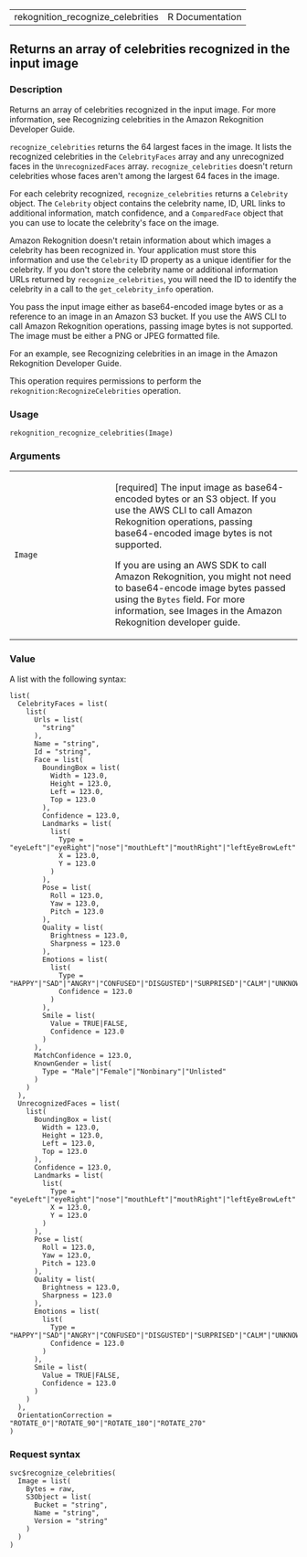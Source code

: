<table style="width: 100%;">
<tbody>
<tr class="odd">
<td>rekognition_recognize_celebrities</td>
<td style="text-align: right;">R Documentation</td>
</tr>
</tbody>
</table>

## Returns an array of celebrities recognized in the input image

### Description

Returns an array of celebrities recognized in the input image. For more
information, see Recognizing celebrities in the Amazon Rekognition
Developer Guide.

`recognize_celebrities` returns the 64 largest faces in the image. It
lists the recognized celebrities in the `CelebrityFaces` array and any
unrecognized faces in the `UnrecognizedFaces` array.
`recognize_celebrities` doesn't return celebrities whose faces aren't
among the largest 64 faces in the image.

For each celebrity recognized, `recognize_celebrities` returns a
`Celebrity` object. The `Celebrity` object contains the celebrity name,
ID, URL links to additional information, match confidence, and a
`ComparedFace` object that you can use to locate the celebrity's face on
the image.

Amazon Rekognition doesn't retain information about which images a
celebrity has been recognized in. Your application must store this
information and use the `Celebrity` ID property as a unique identifier
for the celebrity. If you don't store the celebrity name or additional
information URLs returned by `recognize_celebrities`, you will need the
ID to identify the celebrity in a call to the `get_celebrity_info`
operation.

You pass the input image either as base64-encoded image bytes or as a
reference to an image in an Amazon S3 bucket. If you use the AWS CLI to
call Amazon Rekognition operations, passing image bytes is not
supported. The image must be either a PNG or JPEG formatted file.

For an example, see Recognizing celebrities in an image in the Amazon
Rekognition Developer Guide.

This operation requires permissions to perform the
`rekognition:RecognizeCelebrities` operation.

### Usage

    rekognition_recognize_celebrities(Image)

### Arguments

<table>
<colgroup>
<col style="width: 35%" />
<col style="width: 65%" />
</colgroup>
<tbody>
<tr class="odd">
<td><code
id="rekognition_recognize_celebrities_:_Image">Image</code></td>
<td><p>[required] The input image as base64-encoded bytes or an S3
object. If you use the AWS CLI to call Amazon Rekognition operations,
passing base64-encoded image bytes is not supported.</p>
<p>If you are using an AWS SDK to call Amazon Rekognition, you might not
need to base64-encode image bytes passed using the <code>Bytes</code>
field. For more information, see Images in the Amazon Rekognition
developer guide.</p></td>
</tr>
</tbody>
</table>

### Value

A list with the following syntax:

    list(
      CelebrityFaces = list(
        list(
          Urls = list(
            "string"
          ),
          Name = "string",
          Id = "string",
          Face = list(
            BoundingBox = list(
              Width = 123.0,
              Height = 123.0,
              Left = 123.0,
              Top = 123.0
            ),
            Confidence = 123.0,
            Landmarks = list(
              list(
                Type = "eyeLeft"|"eyeRight"|"nose"|"mouthLeft"|"mouthRight"|"leftEyeBrowLeft"|"leftEyeBrowRight"|"leftEyeBrowUp"|"rightEyeBrowLeft"|"rightEyeBrowRight"|"rightEyeBrowUp"|"leftEyeLeft"|"leftEyeRight"|"leftEyeUp"|"leftEyeDown"|"rightEyeLeft"|"rightEyeRight"|"rightEyeUp"|"rightEyeDown"|"noseLeft"|"noseRight"|"mouthUp"|"mouthDown"|"leftPupil"|"rightPupil"|"upperJawlineLeft"|"midJawlineLeft"|"chinBottom"|"midJawlineRight"|"upperJawlineRight",
                X = 123.0,
                Y = 123.0
              )
            ),
            Pose = list(
              Roll = 123.0,
              Yaw = 123.0,
              Pitch = 123.0
            ),
            Quality = list(
              Brightness = 123.0,
              Sharpness = 123.0
            ),
            Emotions = list(
              list(
                Type = "HAPPY"|"SAD"|"ANGRY"|"CONFUSED"|"DISGUSTED"|"SURPRISED"|"CALM"|"UNKNOWN"|"FEAR",
                Confidence = 123.0
              )
            ),
            Smile = list(
              Value = TRUE|FALSE,
              Confidence = 123.0
            )
          ),
          MatchConfidence = 123.0,
          KnownGender = list(
            Type = "Male"|"Female"|"Nonbinary"|"Unlisted"
          )
        )
      ),
      UnrecognizedFaces = list(
        list(
          BoundingBox = list(
            Width = 123.0,
            Height = 123.0,
            Left = 123.0,
            Top = 123.0
          ),
          Confidence = 123.0,
          Landmarks = list(
            list(
              Type = "eyeLeft"|"eyeRight"|"nose"|"mouthLeft"|"mouthRight"|"leftEyeBrowLeft"|"leftEyeBrowRight"|"leftEyeBrowUp"|"rightEyeBrowLeft"|"rightEyeBrowRight"|"rightEyeBrowUp"|"leftEyeLeft"|"leftEyeRight"|"leftEyeUp"|"leftEyeDown"|"rightEyeLeft"|"rightEyeRight"|"rightEyeUp"|"rightEyeDown"|"noseLeft"|"noseRight"|"mouthUp"|"mouthDown"|"leftPupil"|"rightPupil"|"upperJawlineLeft"|"midJawlineLeft"|"chinBottom"|"midJawlineRight"|"upperJawlineRight",
              X = 123.0,
              Y = 123.0
            )
          ),
          Pose = list(
            Roll = 123.0,
            Yaw = 123.0,
            Pitch = 123.0
          ),
          Quality = list(
            Brightness = 123.0,
            Sharpness = 123.0
          ),
          Emotions = list(
            list(
              Type = "HAPPY"|"SAD"|"ANGRY"|"CONFUSED"|"DISGUSTED"|"SURPRISED"|"CALM"|"UNKNOWN"|"FEAR",
              Confidence = 123.0
            )
          ),
          Smile = list(
            Value = TRUE|FALSE,
            Confidence = 123.0
          )
        )
      ),
      OrientationCorrection = "ROTATE_0"|"ROTATE_90"|"ROTATE_180"|"ROTATE_270"
    )

### Request syntax

    svc$recognize_celebrities(
      Image = list(
        Bytes = raw,
        S3Object = list(
          Bucket = "string",
          Name = "string",
          Version = "string"
        )
      )
    )
